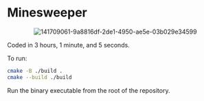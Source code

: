 # Minesweeper

<div align="center">

![141709061-9a8816df-2de1-4950-ae5e-03b029e34599](https://user-images.githubusercontent.com/49799352/141709125-fe7899bc-4a2f-40dc-af8c-f4d8555acf4c.png)
  
</div>

Coded in 3 hours, 1 minute, and 5 seconds.

To run:

```bash
cmake -B ./build .
cmake --build ./build
```

Run the binary executable from the root of the repository.
